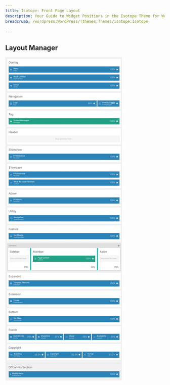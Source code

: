 ```yaml
---
title: Isotope: Front Page Layout
description: Your Guide to Widget Positions in the Isotope Theme for WordPress
breadcrumb: /wordpress:WordPress/!themes:Themes/isotope:Isotope

---
```


Layout Manager
-----

![positions](assets/outline_home.jpeg)

